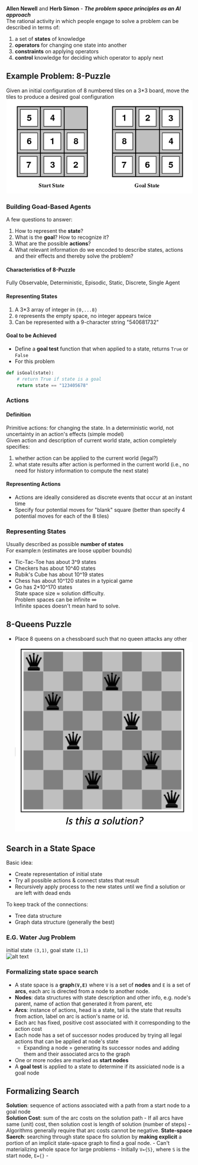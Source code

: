 **Allen Newell** and **Herb Simon** - ***The problem space principles as an AI approach***  
The rational activity in which people engage to solve a
problem can be described in terms of:  
1. a set of **states** of knowledge
2. **operators** for changing one state into another
3. **constraints** on applying operators
4. **control** knowledge for deciding which operator to apply next

## Example Problem: 8-Puzzle
Given an initial configuration of 8 numbered tiles on a 3*3 board, move the tiles to produce a desired goal configuration
![alt text](pic_8puzzle.png)
### Building Goad-Based Agents
A few questions to answer:  
1. How to represent the **state**?  
2. What is the **goal**? How to recognize it?  
3. What are the possible **actions**?  
4. What relevant information do we encoded to describe states, actions and their effects and thereby solve the problem?
#### Characteristics of 8-Puzzle
Fully Observable, Deterministic, Episodic, Static, Discrete, Single Agent
#### Representing States
1. A 3*3 array of integer in `{0,...8}`
2. `0` represents the empty space, no integer appears twice
3. Can be represented with a 9-character string "540681732"
#### Goal to be Achieved
- Define a **goal test** function that when applied to a state, returns `True` or `False`
- For this problem
```Python
def isGoal(state):
    # return True if state is a goal
    return state == "123405678"
```
### Actions
#### Definition
Primitive actions: for changing the state. In a deterministic world, not uncertainty in an action's effects (simple model)  
Given action and description of current world state, action completely specifies:  
1. whether action can be applied to the current world (legal?)
2. what state results after action is performed in the current world (i.e., no need for history information to compute the next state)
#### Representing Actions
- Actions are ideally considered as discrete events that occur at an instant time
- Specify four potential moves for "blank" square (better than specify 4 potential moves for each of the 8 tiles)
### Representing States
Usually described as possible **number of states**  
For example:n (estimates are loose uppber bounds)  
- Tic-Tac-Toe has about 3^9 states
- Checkers has about 10^40 states
- Rubik's Cube has about 10^19 states
- Chess has about 10^120 states in a typical game
- Go has 2*10^170 states  
State space size $\approx$ solution difficulty.  
Problem spaces can be infinite $\infty$  
Infinite spaces doesn't mean hard to solve.  
## 8-Queens Puzzle
- Place 8 queens on a chessboard such that no queen attacks any other
![alt text](pic_8-queen_puzzle.png)
## Search in a State Space
Basic idea:  
- Create representation of initial state
- Try all possible actions & connect states that result
- Recursively apply process to the new states until we find a solution or are left with dead ends

To keep track of the connections:  
- Tree data structure  
- Graph data structure (generally the best)  
### E.G. Water Jug Problem
initial state `(3,1)`, goal state `(1,1)`  
![alt text](pic_WaterJug.png)
### Formalizing state space search
- A state space is a **graph`(V,E)`** where `V` is a set of **nodes** and `E` is a set of **arcs**, each arc is directed from a node to another node.
- **Nodes**: data structures with state description and other info, e.g. node's parent, name of action that generated it from parent, etc
- **Arcs**: instance of actions, head is a state, tail is the state that results from action, label on arc is action's name or id.
- Each arc has fixed, positive cost associated with it corresponding to the action cost
- Each node has a set of successor nodes produced by trying all legal actions that can be applied at node's state
    - Expanding a node = generating its successor nodes and adding them and their associated arcs to the graph
- One or more nodes are marked as **start nodes**
- A **goal test** is applied to a state to determine if its assiciated node is a goal node
## Formalizing Search
**Solution**: sequence of actions associated with a path from a start node to a goal node  
**Solution Cost**: sum of the arc costs on the solution path
    - If all arcs have same (unit) cost, then solution cost is length of solution (number of steps)
    - Algorithms generally require that arc costs cannot be negative.
**State-space Saerch**: searching through state space fro solution by **making explicit** a portion of an implicit state-space graph to find a goal node.
    - Can't materializing whole space for large problems
    - Initially `V={S}`, where `S` is the start node, `E={}`
    - 